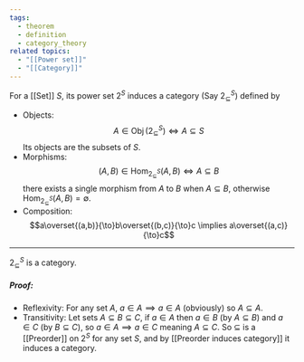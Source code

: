 ```yaml
---
tags:
  - theorem
  - definition
  - category_theory
related topics:
  - "[[Power set]]"
  - "[[Category]]"
---
```

For a [[Set]] $S$, its power set $2^S$ induces a category (Say $2^S_\subseteq$) defined by
- Objects:
	$$A\in\operatorname{Obj}(2^S_\subseteq) \iff A \subseteq S$$
	Its objects are the subsets of $S$.
- Morphisms:
	$$
	(A,B)\in\operatorname{Hom}_{2^S_\subseteq}(A,B) \iff A\subseteq B
	$$
	there exists a single morphism from $A$ to $B$ when $A\subseteq B$, otherwise $\operatorname{Hom}_{2^S_\subseteq}(A,B)=\emptyset$.
- Composition:
	$$a\overset{(a,b)}{\to}b\overset{(b,c)}{\to}c \implies a\overset{(a,c)}{\to}c$$
---
$2^S_\subseteq$ is a category.
##### Proof:
- Reflexivity:
	For any set $A$, $a\in A \implies a\in A$ (obviously) so $A\subseteq A$.
- Transitivity:
	Let sets $A\subseteq B\subseteq C$, if $a\in A$ then $a\in B$ (by $A\subseteq B$) and $a\in C$ (by $B\subseteq C$), so $a\in A \implies a\in C$ meaning $A\subseteq C$.
So $\subseteq$ is a [[Preorder]] on $2^S$ for any set $S$, and by [[Preorder induces category]] it induces a category.